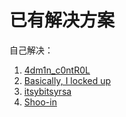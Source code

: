 # 已有解决方案

自己解决：

1. [4dm1n_c0ntR0L](Web/4dm1n_c0ntR0L/README.md)
2. [Basically, I locked up](Cryptography/Basically_I_locked_up/README.md)
3. [itsybitsyrsa](Cryptography/itsybitsyrsa/README.md)
4. [Shoo-in](Cryptography/Shoo-in/README.md)